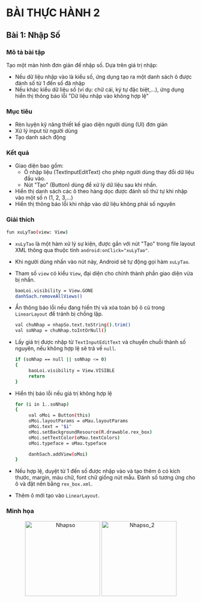 # BÀI THỰC HÀNH 2

## Bài 1: Nhập Số

### Mô tả bài tập

Tạo một màn hình đơn giản để nhập số. Dựa trên giá trị nhập:
- Nếu dữ liệu nhập vào là kiểu số, ứng dụng tạo ra một danh sách ô được đánh số từ 1 đến số đã nhập
- Nếu khác kiểu dữ liệu số (ví dụ: chữ cái, ký tự đặc biệt,...), ứng dụng hiển thị thông báo lỗi "Dữ liệu nhập vào không hợp lệ"
  
### Mục tiêu
- Rèn luyện kỹ năng thiết kế giao diện người dùng (UI) đơn giản
- Xử lý input từ người dùng
- Tạo danh sách động

### Kết quả

- Giao diện bao gồm:
  + Ô nhập liệu (TextInputEditText) cho phép người dùng thay đổi dữ liệu đầu vào.
  + Nút "Tạo" (Button) dùng để xử lý dữ liệu sau khi nhấn.
- Hiển thị danh sách các ô theo hàng dọc được đánh số thứ tự khi nhập vào một số n (1, 2, 3,...)
- Hiển thị thông báo lỗi khi nhập vào dữ liệu không phải số nguyên
  
### Giải thích

   ```bash
   fun xuLyTao(view: View)
   ```
- `xuLyTao` là một hàm xử lý sự kiện, được gắn với nút "Tạo" trong file layout XML thông qua thuộc tính `android:onClick="xuLyTao"`.
- Khi người dùng nhấn vào nút này, Android sẽ tự động gọi hàm `xuLyTao`.
- Tham số `view` có kiểu `View`, đại diện cho chính thành phần giao diện vừa bị nhấn.


   ```bash
   baoLoi.visibility = View.GONE
   danhSach.removeAllViews()
   ```
- Ẩn thông báo lỗi nếu đang hiển thị và xóa toàn bộ ô cũ trong `LinearLayout` để tránh bị chồng lặp.

  
   ```bash
   val chuNhap = nhapSo.text.toString().trim()
   val soNhap = chuNhap.toIntOrNull()
   ```
- Lấy giá trị được nhập từ `TextInputEditText` và chuyển chuỗi thành số nguyên, nếu không hợp lệ sẽ trả về `null`.


   ```bash
   if (soNhap == null || soNhap <= 0)
   {
        baoLoi.visibility = View.VISIBLE
        return
   }
   ```
- Hiển thị báo lỗi nếu giá trị không hợp lệ


   ```bash
   for (i in 1..soNhap)
   {
        val oMoi = Button(this)
        oMoi.layoutParams = oMau.layoutParams
        oMoi.text = "$i"
        oMoi.setBackgroundResource(R.drawable.rex_box)
        oMoi.setTextColor(oMau.textColors)
        oMoi.typeface = oMau.typeface

        danhSach.addView(oMoi)
   }
   ```
- Nếu hợp lệ, duyệt từ 1 đến số được nhập vào và tạo thêm ô có kích thước, margin, màu chữ, font chữ giống nút mẫu. Đánh số tương ứng cho ô và đặt nền bằng `rex_box.xml`.
- Thêm ô mới tạo vào `LinearLayout`.

     
### Minh họa

<p align="center">
  <img src="https://github.com/user-attachments/assets/c5664a37-6a8f-4be5-b810-24f5479e94b6" alt="Nhapso" width="200"/>
  <img src="https://github.com/user-attachments/assets/4b9863c1-6669-4210-9319-82edc97fe74e" alt="Nhapso_2" width="200"/>
</p>

